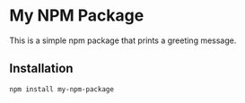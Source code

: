 # My NPM Package

This is a simple npm package that prints a greeting message.

## Installation

```sh
npm install my-npm-package